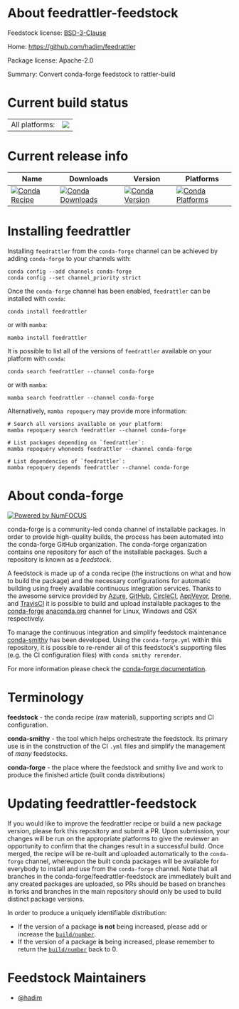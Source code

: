 About feedrattler-feedstock
===========================

Feedstock license: [BSD-3-Clause](https://github.com/conda-forge/feedrattler-feedstock/blob/main/LICENSE.txt)

Home: https://github.com/hadim/feedrattler

Package license: Apache-2.0

Summary: Convert conda-forge feedstock to rattler-build

Current build status
====================


<table><tr><td>All platforms:</td>
    <td>
      <a href="https://dev.azure.com/conda-forge/feedstock-builds/_build/latest?definitionId=24643&branchName=main">
        <img src="https://dev.azure.com/conda-forge/feedstock-builds/_apis/build/status/feedrattler-feedstock?branchName=main">
      </a>
    </td>
  </tr>
</table>

Current release info
====================

| Name | Downloads | Version | Platforms |
| --- | --- | --- | --- |
| [![Conda Recipe](https://img.shields.io/badge/recipe-feedrattler-green.svg)](https://anaconda.org/conda-forge/feedrattler) | [![Conda Downloads](https://img.shields.io/conda/dn/conda-forge/feedrattler.svg)](https://anaconda.org/conda-forge/feedrattler) | [![Conda Version](https://img.shields.io/conda/vn/conda-forge/feedrattler.svg)](https://anaconda.org/conda-forge/feedrattler) | [![Conda Platforms](https://img.shields.io/conda/pn/conda-forge/feedrattler.svg)](https://anaconda.org/conda-forge/feedrattler) |

Installing feedrattler
======================

Installing `feedrattler` from the `conda-forge` channel can be achieved by adding `conda-forge` to your channels with:

```
conda config --add channels conda-forge
conda config --set channel_priority strict
```

Once the `conda-forge` channel has been enabled, `feedrattler` can be installed with `conda`:

```
conda install feedrattler
```

or with `mamba`:

```
mamba install feedrattler
```

It is possible to list all of the versions of `feedrattler` available on your platform with `conda`:

```
conda search feedrattler --channel conda-forge
```

or with `mamba`:

```
mamba search feedrattler --channel conda-forge
```

Alternatively, `mamba repoquery` may provide more information:

```
# Search all versions available on your platform:
mamba repoquery search feedrattler --channel conda-forge

# List packages depending on `feedrattler`:
mamba repoquery whoneeds feedrattler --channel conda-forge

# List dependencies of `feedrattler`:
mamba repoquery depends feedrattler --channel conda-forge
```


About conda-forge
=================

[![Powered by
NumFOCUS](https://img.shields.io/badge/powered%20by-NumFOCUS-orange.svg?style=flat&colorA=E1523D&colorB=007D8A)](https://numfocus.org)

conda-forge is a community-led conda channel of installable packages.
In order to provide high-quality builds, the process has been automated into the
conda-forge GitHub organization. The conda-forge organization contains one repository
for each of the installable packages. Such a repository is known as a *feedstock*.

A feedstock is made up of a conda recipe (the instructions on what and how to build
the package) and the necessary configurations for automatic building using freely
available continuous integration services. Thanks to the awesome service provided by
[Azure](https://azure.microsoft.com/en-us/services/devops/), [GitHub](https://github.com/),
[CircleCI](https://circleci.com/), [AppVeyor](https://www.appveyor.com/),
[Drone](https://cloud.drone.io/welcome), and [TravisCI](https://travis-ci.com/)
it is possible to build and upload installable packages to the
[conda-forge](https://anaconda.org/conda-forge) [anaconda.org](https://anaconda.org/)
channel for Linux, Windows and OSX respectively.

To manage the continuous integration and simplify feedstock maintenance
[conda-smithy](https://github.com/conda-forge/conda-smithy) has been developed.
Using the ``conda-forge.yml`` within this repository, it is possible to re-render all of
this feedstock's supporting files (e.g. the CI configuration files) with ``conda smithy rerender``.

For more information please check the [conda-forge documentation](https://conda-forge.org/docs/).

Terminology
===========

**feedstock** - the conda recipe (raw material), supporting scripts and CI configuration.

**conda-smithy** - the tool which helps orchestrate the feedstock.
                   Its primary use is in the construction of the CI ``.yml`` files
                   and simplify the management of *many* feedstocks.

**conda-forge** - the place where the feedstock and smithy live and work to
                  produce the finished article (built conda distributions)


Updating feedrattler-feedstock
==============================

If you would like to improve the feedrattler recipe or build a new
package version, please fork this repository and submit a PR. Upon submission,
your changes will be run on the appropriate platforms to give the reviewer an
opportunity to confirm that the changes result in a successful build. Once
merged, the recipe will be re-built and uploaded automatically to the
`conda-forge` channel, whereupon the built conda packages will be available for
everybody to install and use from the `conda-forge` channel.
Note that all branches in the conda-forge/feedrattler-feedstock are
immediately built and any created packages are uploaded, so PRs should be based
on branches in forks and branches in the main repository should only be used to
build distinct package versions.

In order to produce a uniquely identifiable distribution:
 * If the version of a package **is not** being increased, please add or increase
   the [``build/number``](https://docs.conda.io/projects/conda-build/en/latest/resources/define-metadata.html#build-number-and-string).
 * If the version of a package **is** being increased, please remember to return
   the [``build/number``](https://docs.conda.io/projects/conda-build/en/latest/resources/define-metadata.html#build-number-and-string)
   back to 0.

Feedstock Maintainers
=====================

* [@hadim](https://github.com/hadim/)


<!-- dummy commit to enable rerendering -->

